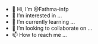 - 👋 Hi, I’m @Fathma-infp
- 👀 I’m interested in ...
- 🌱 I’m currently learning ...
- 💞️ I’m looking to collaborate on ...
- 📫 How to reach me ...

<!---
Fathma-infp/Fathma-infp is a ✨ special ✨ repository because its `README.md` (this file) appears on your GitHub profile.
You can click the Preview link to take a look at your changes.
--->
